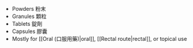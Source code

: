 - Powders 粉末 
- Granules 顆粒 
- Tablets 錠劑 
- Capsules 膠囊
- Mostly for [[Oral (口服用藥)|oral]], [[Rectal route|rectal]], or topical use